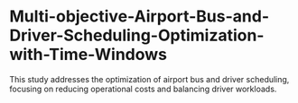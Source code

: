 # Multi-objective-Airport-Bus-and-Driver-Scheduling-Optimization-with-Time-Windows
This study addresses the optimization of airport bus and driver scheduling, focusing on reducing operational costs and balancing driver workloads.
